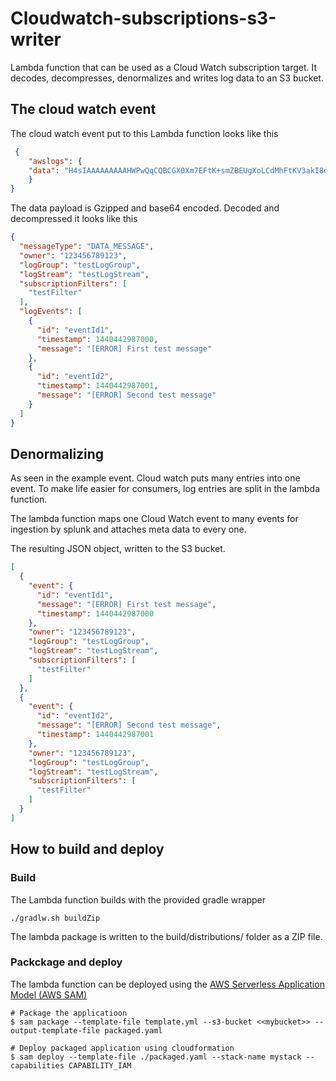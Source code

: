 # Cloudwatch-subscriptions-s3-writer

Lambda function that can be used as a Cloud Watch subscription target. It decodes, decompresses, denormalizes and writes log data to an S3 bucket.


## The cloud watch event

The cloud watch event put to this Lambda function looks like this 

```json
 {
    "awslogs": {
    "data": "H4sIAAAAAAAAAHWPwQqCQBCGX0Xm7EFtK+smZBEUgXoLCdMhFtKV3akI8d0bLYmibvPPN3wz00CJxmQnTO41whwWQRIctmEcB6sQbFC3CjW3XW8kxpOpP+OC22d1Wml1qZkQGtoMsScxaczKN3plG8zlaHIta5KqWsozoTYw3/djzwhpLwivWFGHGpAFe7DL68JlBUk+l7KSN7tCOEJ4M3/qOI49vMHj+zCKdlFqLaU2ZHV2a4Ct/an0/ivdX8oYc1UVX860fQDQiMdxRQEAAA=="
    }
}
```

The data payload is Gzipped and base64 encoded. Decoded and decompressed it looks like this 

```json
{
  "messageType": "DATA_MESSAGE",
  "owner": "123456789123",
  "logGroup": "testLogGroup",
  "logStream": "testLogStream",
  "subscriptionFilters": [
    "testFilter"
  ],
  "logEvents": [
    {
      "id": "eventId1",
      "timestamp": 1440442987000,
      "message": "[ERROR] First test message"
    },
    {
      "id": "eventId2",
      "timestamp": 1440442987001,
      "message": "[ERROR] Second test message"
    }
  ]
}
```

## Denormalizing

As seen in the example event. Cloud watch puts many entries into one event. To make life easier for consumers, log entries are split in the lambda function.

The lambda function maps one Cloud Watch event to many events for ingestion by splunk and attaches meta data to every one. 

The resulting JSON object, written to the S3 bucket. 

```json
[
  {
    "event": {
      "id": "eventId1",
      "message": "[ERROR] First test message",
      "timestamp": 1440442987000
    },
    "owner": "123456789123",
    "logGroup": "testLogGroup",
    "logStream": "testLogStream",
    "subscriptionFilters": [
      "testFilter"
    ]
  },
  {
    "event": {
      "id": "eventId2",
      "message": "[ERROR] Second test message",
      "timestamp": 1440442987001
    },
    "owner": "123456789123",
    "logGroup": "testLogGroup",
    "logStream": "testLogStream",
    "subscriptionFilters": [
      "testFilter"
    ]
  }
]
```

## How to build and deploy

### Build
The Lambda function builds with the provided gradle wrapper

```./gradlw.sh buildZip```

The lambda package is written to the build/distributions/ folder as a ZIP file. 
 
### Packckage and deploy

The lambda function can be deployed using the [
AWS Serverless Application Model (AWS SAM)](https://github.com/awslabs/aws-sam-cli)

```
# Package the applicatioon 
$ sam package --template-file template.yml --s3-bucket <<mybucket>> --output-template-file packaged.yaml
  
# Deploy packaged application using cloudformation
$ sam deploy --template-file ./packaged.yaml --stack-name mystack --capabilities CAPABILITY_IAM
```



